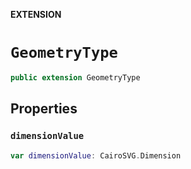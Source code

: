 **EXTENSION**

# `GeometryType`
```swift
public extension GeometryType
```

## Properties
### `dimensionValue`

```swift
var dimensionValue: CairoSVG.Dimension
```
